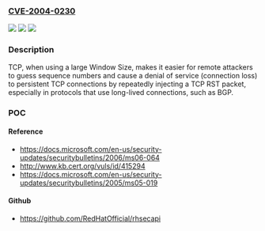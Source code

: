 ### [CVE-2004-0230](https://cve.mitre.org/cgi-bin/cvename.cgi?name=CVE-2004-0230)
![](https://img.shields.io/static/v1?label=Product&message=n%2Fa&color=blue)
![](https://img.shields.io/static/v1?label=Version&message=n%2Fa&color=blue)
![](https://img.shields.io/static/v1?label=Vulnerability&message=n%2Fa&color=brighgreen)

### Description

TCP, when using a large Window Size, makes it easier for remote attackers to guess sequence numbers and cause a denial of service (connection loss) to persistent TCP connections by repeatedly injecting a TCP RST packet, especially in protocols that use long-lived connections, such as BGP.

### POC

#### Reference
- https://docs.microsoft.com/en-us/security-updates/securitybulletins/2006/ms06-064
- http://www.kb.cert.org/vuls/id/415294
- https://docs.microsoft.com/en-us/security-updates/securitybulletins/2005/ms05-019

#### Github
- https://github.com/RedHatOfficial/rhsecapi

